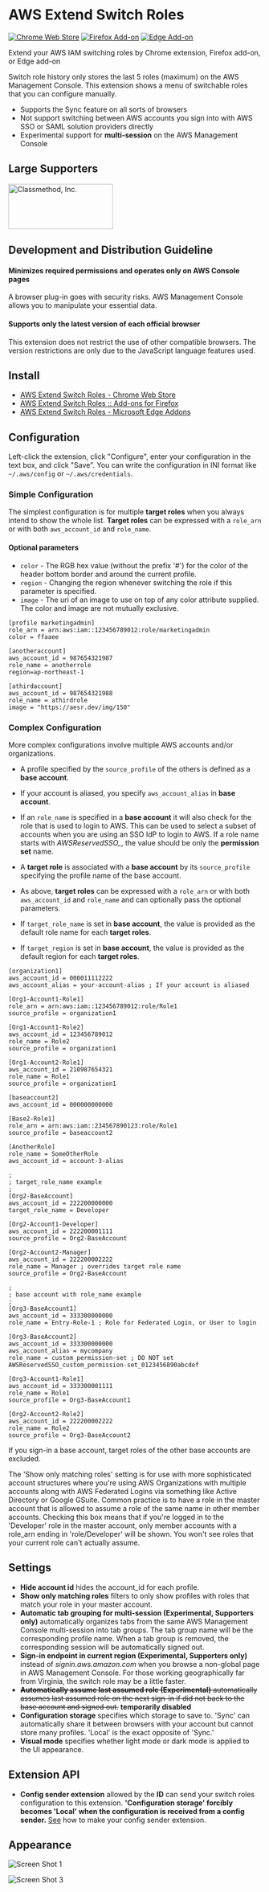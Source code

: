 # AWS Extend Switch Roles

[![Chrome Web Store](https://img.shields.io/chrome-web-store/v/jpmkfafbacpgapdghgdpembnojdlgkdl.svg)](https://chrome.google.com/webstore/detail/aws-extend-switch-roles/jpmkfafbacpgapdghgdpembnojdlgkdl?utm_source=github)
[![Firefox Add-on](https://img.shields.io/amo/v/aws-extend-switch-roles3.svg)](https://addons.mozilla.org/ja/firefox/addon/aws-extend-switch-roles3/)
[![Edge Add-on](https://img.shields.io/badge/dynamic/json?label=edge%20add-on&prefix=v&query=%24.version&url=https%3A%2F%2Fmicrosoftedge.microsoft.com%2Faddons%2Fgetproductdetailsbycrxid%2Fdcflbohnocoeheondddeoknmgbngijbi)](https://microsoftedge.microsoft.com/addons/detail/aws-extend-switch-roles/dcflbohnocoeheondddeoknmgbngijbi)

Extend your AWS IAM switching roles by Chrome extension, Firefox add-on, or Edge add-on

Switch role history only stores the last 5 roles (maximum) on the AWS Management Console.
This extension shows a menu of switchable roles that you can configure manually.

- Supports the Sync feature on all sorts of browsers
- Not support switching between AWS accounts you sign into with AWS SSO or SAML solution providers directly
- Experimental support for **multi-session** on the AWS Management Console

## Large Supporters

<a href="https://classmethod.jp/" rel="noopener"><img alt="Classmethod, Inc." src="https://aesr.tilfin.com/supporters/img/classmethod.png" width="208" height="90"></a>

## Development and Distribution Guideline

#### Minimizes required permissions and operates only on AWS Console pages
A browser plug-in goes with security risks. AWS Management Console allows you to manipulate your essential data.

#### Supports only the  latest version of each official browser
This extension does not restrict the use of other compatible browsers. The version restrictions are only due to the JavaScript language features used.

## Install

- [AWS Extend Switch Roles - Chrome Web Store](https://chrome.google.com/webstore/detail/aws-extend-switch-roles/jpmkfafbacpgapdghgdpembnojdlgkdl?utm_source=github)
- [AWS Extend Switch Roles :: Add-ons for Firefox](https://addons.mozilla.org/firefox/addon/aws-extend-switch-roles3/)
- [AWS Extend Switch Roles - Microsoft Edge Addons](https://microsoftedge.microsoft.com/addons/detail/aws-extend-switch-roles/dcflbohnocoeheondddeoknmgbngijbi)

## Configuration

Left-click the extension, click "Configure", enter your configuration in the text box, and click "Save".
You can write the configuration in INI format like `~/.aws/config` or `~/.aws/credentials`.

### Simple Configuration
The simplest configuration is for multiple **target roles** when you always intend to show the whole list.  **Target roles** can be expressed with a `role_arn` or with both `aws_account_id` and `role_name`.

#### Optional parameters

* `color` - The RGB hex value (without the prefix '#') for the color of the header bottom border and around the current profile.
* `region` - Changing the region whenever switching the role if this parameter is specified.
* `image` - The uri of an image to use on top of any color attribute supplied. The color and image are not mutually exclusive.

```
[profile marketingadmin]
role_arn = arn:aws:iam::123456789012:role/marketingadmin
color = ffaaee

[anotheraccount]
aws_account_id = 987654321987
role_name = anotherrole
region=ap-northeast-1

[athirdaccount]
aws_account_id = 987654321988
role_name = athirdrole
image = "https://aesr.dev/img/150"
```

### Complex Configuration
More complex configurations involve multiple AWS accounts and/or organizations.

- A profile specified by the `source_profile` of the others is defined as a **base account**.

- If your account is aliased, you specify `aws_account_alias` in **base account**.

- If an `role_name` is specified in a **base account** it will also check for the role that is used to login to AWS. This can be used to select a subset of accounts when you are using an SSO IdP to login to AWS. If a role name starts with *AWSReservedSSO_*, the value should be only the **permission set** name.

- A **target role** is associated with a **base account** by its `source_profile` specifying the profile name of the base account.

- As above, **target roles** can be expressed with a `role_arn` or with both `aws_account_id` and `role_name` and can optionally pass the optional parameters.

- If `target_role_name` is set in **base account**, the value is provided as the default role name for each **target roles**.
- If `target_region` is set in **base account**, the value is provided as the default region for each **target roles**.

```
[organization1]
aws_account_id = 000011112222
aws_account_alias = your-account-alias ; If your account is aliased

[Org1-Account1-Role1]
role_arn = arn:aws:iam::123456789012:role/Role1
source_profile = organization1

[Org1-Account1-Role2]
aws_account_id = 123456789012
role_name = Role2
source_profile = organization1

[Org1-Account2-Role1]
aws_account_id = 210987654321
role_name = Role1
source_profile = organization1

[baseaccount2]
aws_account_id = 000000000000

[Base2-Role1]
role_arn = arn:aws:iam::234567890123:role/Role1
source_profile = baseaccount2

[AnotherRole]
role_name = SomeOtherRole
aws_account_id = account-3-alias

;
; target_role_name example
;
[Org2-BaseAccount]
aws_account_id = 222200000000
target_role_name = Developer

[Org2-Account1-Developer]
aws_account_id = 222200001111
source_profile = Org2-BaseAccount

[Org2-Account2-Manager]
aws_account_id = 222200002222
role_name = Manager ; overrides target role name
source_profile = Org2-BaseAccount

;
; base account with role_name example
;
[Org3-BaseAccount1]
aws_account_id = 333300000000
role_name = Entry-Role-1 ; Role for Federated Login, or User to login

[Org3-BaseAccount2]
aws_account_id = 333300000000
aws_account_alias = mycompany
role_name = custom_permission-set ; DO NOT set AWSReservedSSO_custom_permission-set_0123456890abcdef

[Org3-Account1-Role1]
aws_account_id = 333300001111
role_name = Role1
source_profile = Org3-BaseAccount1

[Org2-Account2-Role2]
aws_account_id = 222200002222
role_name = Role2
source_profile = Org3-BaseAccount2
```

If you sign-in a base account, target roles of the other base accounts are excluded.

The 'Show only matching roles' setting is for use with more sophisticated account structures where you're using AWS Organizations with multiple accounts along with AWS Federated Logins via something like Active Directory or Google GSuite.  Common practice is to have a role in the master account that is allowed to assume a role of the same name in other member accounts.  Checking this box means that if you're logged in to the 'Developer' role in the master account, only member accounts with a role_arn ending in 'role/Developer' will be shown.  You won't see roles that your current role can't actually assume.

## Settings

- **Hide account id** hides the account_id for each profile.
- **Show only matching roles** filters to only show profiles with roles that match your role in your master account.
- **Automatic tab grouping for multi-session (Experimental, Supporters only)** automatically organizes tabs from the same AWS Management Console multi-session into tab groups. The tab group name will be the corresponding profile name. When a tab group is removed, the corresponding session will be automatically signed out.
- **Sign-in endpoint in current region (Experimental, Supporters only)** instead of *signin.aws.amazon.com* when you browse a non-global page in AWS Management Console. For those working geographically far from Virginia, the switch role may be a little faster.
- ~~**Automatically assume last assumed role (Experimental)** automatically assumes last assumed role on the next sign-in if did not back to the base account and signed out.~~ **temporarily disabled**
- **Configuration storage** specifies which storage to save to. 'Sync' can automatically share it between browsers with your account but cannot store many profiles. 'Local' is the exact opposite of 'Sync.'
- **Visual mode** specifies whether light mode or dark mode is applied to the UI appearance.

## Extension API

- **Config sender extension** allowed by the **ID** can send your switch roles configuration to this extension. **'Configuration storage' forcibly becomes 'Local' when the configuration is received from a config sender.** [See](https://github.com/tilfinltd/aws-extend-switch-roles/wiki/External-API#config-sender-extension) how to make your config sender extension.

## Appearance

![Screen Shot 1](https://github.com/tilfinltd/aws-extend-switch-roles/blob/images/ScreenShot_1.png)

![Screen Shot 3](https://github.com/tilfinltd/aws-extend-switch-roles/blob/images/ScreenShot_3_960x600.png)
